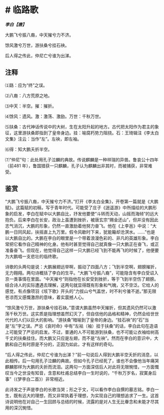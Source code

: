 # # 临路歌

***李白【唐】***

大鹏飞兮振八裔，中天摧兮力不济。

馀风激兮万世，游扶桑兮挂石袂。

后人得之传此，仲尼亡兮谁为出涕。

## 注释

⑴路：应为“终”之误。

⑵八裔：八方荒原之地。

⑶中天：半空。摧：摧折。

⑷馀风：遗风。激：激荡、激励。万世：千秋万世。

⑸扶桑：古代神话传说中的大树，生在太阳升起的地方。古代把太阳作为君主的象征，这里游扶桑即指到了皇帝身边。挂：喻腐朽势力阻挠。石：王琦辑注《李太白文集》注云：当作“左”。左袂，即左袖。

⑹得：知大鹏夭折半空。

⑺“仲尼”句：此处用孔子泣麟的典故。传说麒麟是一种祥瑞的异兽。鲁哀公十四年（前481 年），鲁国猎获一只麒麟，孔子认为麒麟出非其时，而被捕获，非常难受。

## 鉴赏

 “大鹏飞兮振八裔，中天摧兮力不济。”打开《李太白全集》，开卷第一篇就是《大鹏赋》。这篇赋的初稿，写于青年时代。可能受了庄子《逍遥游》中所描绘的大鹏形象的启发，李白在赋中以大鹏自比，抒发他要使“斗转而天动，山摇而海倾”的远大抱负。后来李白在长安，政治上虽遭到挫折，被唐玄宗“赐金还山”，但并没有因此志气消沉，大鹏的形象，仍然一直激励着他努力奋飞。他在《上李邕》中说：“大鹏一日同风起，扶摇直上九万里。假令风歇时下来，犹能簸却沧溟水。……”也是以大鹏自比的。大鹏在李白的眼里是一个带着浪漫色彩的、非凡的英雄形象。李白常把它看作自己精神的化身。他有时甚至觉得自己就真像一只大鹏正在奋飞，或正准备奋飞。但现在，他觉得自己这样一只大鹏已经飞到不能再飞的时候了，他便要为大鹏唱一支悲壮的临终歌。

诗歌的头两句是说：大鹏展翅远举啊，振动了四面八方；飞到半空啊，翅膀摧折，无力翱翔。两句诗概括了李白的生平。“大鹏飞兮振八裔”，可能隐含有李白受诏入京一类事情在里面。“中天摧兮”则指他在长安受到挫折，等于飞到半空伤了翅膀。结合诗人的实际遭遇去理解，这两句就显得既有形象和气魄，又不空泛。它给人的感觉，有点像项羽《垓下歌》开头的“力拔山兮气盖世，时不利兮骓不逝。”那无限苍凉而又感慨激昂的意味，着实震撼人心。

“馀风激兮万世，游扶桑兮挂石袂。”意谓大鹏虽然中天摧折，但其遗风仍然可以激荡千秋万世。这实质是指理想虽然幻灭了，但自信他的品格和精神，仍然会给世世代代的人们以巨大的影响。“游扶桑”暗喻到了皇帝的身边。“挂石袂”的“石”当是“左”字之误。严忌《哀时命》中有“左袪（袖）挂于扶桑”的话，李白此句在造语上可能受了严忌的启发。不过，普通的人不可能游到扶桑，也不可能让衣袖给树高千丈的扶桑挂住。而大鹏又只应是左翅，而不是“左袂”。然而在李白的意识中，大鹏和自己有时原是不分的，正因为如此，才有这样的奇句。

“后人得之传此，仲尼亡兮谁为出涕？”前一句说后人得到大鹏半空夭折的消息，以此相传。后一句用孔子泣麟的典故。但如今孔子已经死了，谁也不会像他当年痛哭麒麟那样为大鹏的夭折而流泪。这两句一方面深信后人对此将无限惋惜，一方面慨叹当今之世没有知音，含意和杜甫总结李白一生时说的，“千秋万岁名，寂寞身后事”（《梦李白二首》）非常相近。

此诗发之于声是李白的长歌当哭；形之于文，可以看作李白自撰的墓志铭。李白一生，既有远大的理想，而又非常执着于理想，为实现自己的理想追求了一生。这首诗说明他在对自己一生回顾与总结的时候，流露的是对人生无比眷念和未能才尽其用的深沉惋惜。
